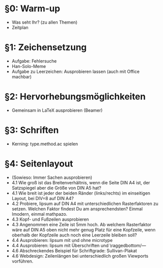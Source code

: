 # §0: Warm-up #
  * Was seht Ihr? (zu allen Themen)
  * Zeitplan
    
# §1: Zeichensetzung #
  * Aufgabe: Fehlersuche
  * Han-Solo-Meme
  * Aufgabe zu Leerzeichen: Ausprobieren lassen (auch mit Office machbar)
    
# §2: Hervorhebungsmöglichkeiten #
  * Gemeinsam in LaTeX ausprobieren (Beamer)

# §3: Schriften #
  * Kerning: type.method.ac spielen

# §4: Seitenlayout #
  * (Sowieso: Immer Sachen ausprobieren)
  * 4.1 Wie groß ist das Breitenverhältnis, wenn die Seite DIN A4 ist,
        der Satzspiegel aber die Größe von DIN A5 hat?
  * 4.1 Wie breit ist jeder der beiden Ränder (links/rechts) im einseitigen Layout,
        bei DIV=8 auf DIN A4?
  * 4.2 Probiere, lipsum auf DIN A4 mit unterschiedlichen Rasterfaktoren zu setzen.
        Welchen Faktor findest Du am ansprechendsten? Einmal lmodern, einmal mathpazo.
  * 4.3 Kopf- und Fußzeilen ausprobieren
  * 4.3 Angenommen eine Zeile ist 5mm hoch. Ab welchem Rasterfaktor wäre
        auf DIN A5 oben nicht mehr genug Platz für eine Kopfzeile, wenn oberhalb
        der Kopfzeile auch noch eine Leerzeile bleiben soll?
  * 4.4 Ausprobieren: lipsum mit und ohne microtype
  * 4.4 Ausprobieren: lipsum mit Überschriften und \raggedbottom/—
  * 4.6 Abschreckendes Beispiel für Schriftgrade: Sullivan-Plakat
  * 4.6 Webdesign: Zeilenlängen bei unterschiedlich großen Viewports vorführen.
